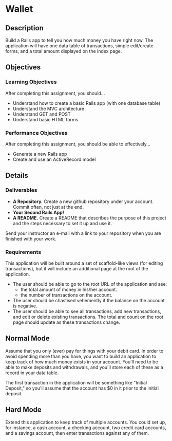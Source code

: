 # Wallet

## Description

Build a Rails app to tell you how much money you have right now.  The application will have one data table of transactions, simple edit/create forms, and a total amount displayed on the index page.

## Objectives

### Learning Objectives

After completing this assignment, you should...

* Understand how to create a basic Rails app (with one database table)
* Understand the MVC architecture
* Understand GET and POST
* Understand basic HTML forms

### Performance Objectives

After completing this assignment, you should be able to effectively...

* Generate a new Rails app
* Create and use an ActiveRecord model

## Details

### Deliverables

* **A Repository.** Create a new github repository under your account.  Commit often, not just at the end.
* **Your Second Rails App!**
* **A README.** Create a README that describes the purpose of this project and the steps necessary to set it up and use it.

Send your instructor an e-mail with a link to your repository when you are finished with your work.

### Requirements

This application will be built around a set of scaffold-like views (for editing transactions), but it will include an additional page at the root of the application.

* The user should be able to go to the root URL of the application and see:
  * the total amount of money in his/her account.
  * the number of transactions on the account.
* The user should be chastised vehemently if the balance on the account is negative.
* The user should be able to see all transactions, add new transactions, and edit or delete existing transactions.  The total and count on the root page should update as these transactions change.

## Normal Mode

Assume that you only (ever) pay for things with your debit card.  In order to avoid spending more than you have, you want to build an application to keep track of how much money exists in your account.  You'll need to be able to make deposits and withdrawals, and you'll store each of these as a record in your data table.

The first transaction in the application will be something like "Initial Deposit," so you'll assume that the account has $0 in it prior to the initial deposit.

## Hard Mode

Extend this application to keep track of multiple accounts.  You could set up, for instance, a cash account, a checking account, two credit card accounts, and a savings account, then enter transactions against any of them.
